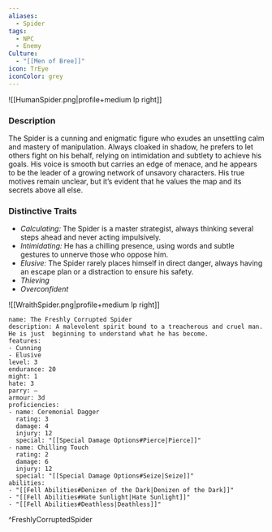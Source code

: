 ```yaml
---
aliases:
  - Spider
tags:
  - NPC
  - Enemy
Culture:
  - "[[Men of Bree]]"
icon: TrEye
iconColor: grey
---
```

![[HumanSpider.png|profile+medium lp right]]
### Description
The Spider is a cunning and enigmatic figure who exudes an unsettling calm and mastery of manipulation. Always cloaked in shadow, he prefers to let others fight on his behalf, relying on intimidation and subtlety to achieve his goals. His voice is smooth but carries an edge of menace, and he appears to be the leader of a growing network of unsavory characters. His true motives remain unclear, but it’s evident that he values the map and its secrets above all else.

### Distinctive Traits
- *Calculating:*  The Spider is a master strategist, always thinking several steps ahead and never acting impulsively.
- *Intimidating:*  He has a chilling presence, using words and subtle gestures to unnerve those who oppose him.
- *Elusive:*  The Spider rarely places himself in direct danger, always having an escape plan or a distraction to ensure his safety.
- *Thieving*
- *Overconfident*

![[WraithSpider.png|profile+medium lp right]]

```tor2e
name: The Freshly Corrupted Spider
description: A malevolent spirit bound to a treacherous and cruel man. He is just  beginning to understand what he has become.
features:
- Cunning
- Elusive
level: 3
endurance: 20
might: 1
hate: 3
parry: —
armour: 3d
proficiencies:
- name: Ceremonial Dagger
  rating: 3
  damage: 4
  injury: 12
  special: "[[Special Damage Options#Pierce|Pierce]]"
- name: Chilling Touch
  rating: 2
  damage: 6
  injury: 12
  special: "[[Special Damage Options#Seize|Seize]]"
abilities:
- "[[Fell Abilities#Denizen of the Dark|Denizen of the Dark]]"
- "[[Fell Abilities#Hate Sunlight|Hate Sunlight]]"
- "[[Fell Abilities#Deathless|Deathless]]"

```

^FreshlyCorruptedSpider

